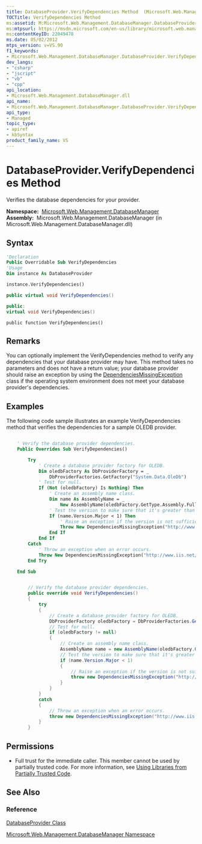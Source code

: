 ```yaml
---
title: DatabaseProvider.VerifyDependencies Method  (Microsoft.Web.Management.DatabaseManager)
TOCTitle: VerifyDependencies Method
ms:assetid: M:Microsoft.Web.Management.DatabaseManager.DatabaseProvider.VerifyDependencies
ms:mtpsurl: https://msdn.microsoft.com/en-us/library/microsoft.web.management.databasemanager.databaseprovider.verifydependencies(v=VS.90)
ms:contentKeyID: 22049478
ms.date: 05/02/2012
mtps_version: v=VS.90
f1_keywords:
- Microsoft.Web.Management.DatabaseManager.DatabaseProvider.VerifyDependencies
dev_langs:
- "csharp"
- "jscript"
- "vb"
- "cpp"
api_location:
- Microsoft.Web.Management.DatabaseManager.dll
api_name:
- Microsoft.Web.Management.DatabaseManager.DatabaseProvider.VerifyDependencies
api_type:
- Managed
topic_type:
- apiref
- kbSyntax
product_family_name: VS
---
```


# DatabaseProvider.VerifyDependencies Method

Verifies the database dependencies for your provider.

**Namespace:**  [Microsoft.Web.Management.DatabaseManager](microsoft-web-management-databasemanager-namespace.md)  
**Assembly:**  Microsoft.Web.Management.DatabaseManager (in Microsoft.Web.Management.DatabaseManager.dll)

## Syntax

```vb
'Declaration
Public Overridable Sub VerifyDependencies
'Usage
Dim instance As DatabaseProvider

instance.VerifyDependencies()
```

```csharp
public virtual void VerifyDependencies()
```

```cpp
public:
virtual void VerifyDependencies()
```

```jscript
public function VerifyDependencies()
```

## Remarks

You can optionally implement the VerifyDependencies method to verify any dependencies that your database provider may have. This method takes no parameters and does not have a return value; your database provider should raise an exception by using the [DependenciesMissingException](dependenciesmissingexception-class-microsoft-web-management-databasemanager.md) class if the operating system environment does not meet your database provider's dependencies.

## Examples

The following code sample illustrates an example VerifyDependencies method that verifies the dependencies for a sample OLEDB provider.

```vb

    ' Verify the database provider dependencies.
    Public Overrides Sub VerifyDependencies()

        Try
            ' Create a database provider factory for OLEDB.
            Dim oledbFactory As DbProviderFactory = _
                DbProviderFactories.GetFactory("System.Data.OleDb")
            ' Test for null.
            If (Not (oledbFactory) Is Nothing) Then
                ' Create an assembly name class.
                Dim name As AssemblyName = _
                    New AssemblyName(oledbFactory.GetType.Assembly.FullName)
                ' Test the version to make sure that it's greater than 1.
                If (name.Version.Major < 1) Then
                    ' Raise an exception if the version is not sufficient.
                    Throw New DependenciesMissingException("http://www.iis.net/")
                End If
            End If
        Catch
            ' Throw an exception when an error occurs.
            Throw New DependenciesMissingException("http://www.iis.net/")
        End Try

    End Sub

```

```csharp

        // Verify the database provider dependencies.
        public override void VerifyDependencies()
        {
            try
            {
                // Create a database provider factory for OLEDB.
                DbProviderFactory oledbFactory = DbProviderFactories.GetFactory("System.Data.OleDb");
                // Test for null.
                if (oledbFactory != null)
                {
                    // Create an assembly name class.
                    AssemblyName name = new AssemblyName(oledbFactory.GetType().Assembly.FullName);
                    // Test the version to make sure that it's greater than 1.
                    if (name.Version.Major < 1)
                    {
                        // Raise an exception if the version is not sufficient.
                        throw new DependenciesMissingException("http://www.iis.net/");
                    }
                }
            }
            catch
            {
                // Throw an exception when an error occurs.
                throw new DependenciesMissingException("http://www.iis.net/");
            }
        }

```

## Permissions

  - Full trust for the immediate caller. This member cannot be used by partially trusted code. For more information, see [Using Libraries from Partially Trusted Code](https://msdn.microsoft.com/library/8skskf63).

## See Also

### Reference

[DatabaseProvider Class](databaseprovider-class-microsoft-web-management-databasemanager.md)

[Microsoft.Web.Management.DatabaseManager Namespace](microsoft-web-management-databasemanager-namespace.md)

